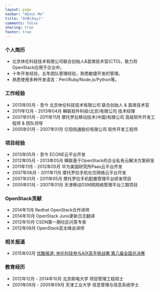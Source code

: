 ```yaml
---
layout: page
navbar: "About Me"
title: "孙琦(Ray)"
comments: false
sharing: true
footer: true
---
```


### 个人简历
* 北京休伦科技技术有限公司联合创始人&首席技术官(CTO)，致力将OpenStack应用于企业中。
* 十年开发经验，五年团队管理经验，熟悉敏捷开发的管理。
* 熟悉使用多种开发语言：Perl/Ruby/Node.js/Python等。

### 工作经验
* 2013年05月 - 至今       北京休伦科技技术有限公司 联合创始人 & 首席技术官
* 2011年12月 - 2013年04月 瞬联软件科技(北京)有限公司 技术经理
* 2007年01月 - 2011年11月 摩托罗拉移动技术(中国)有限公司 高级软件开发工程师 & 团队领导
* 2005年01月 - 2007年01月 亿阳信通股份有限公司 软件开发工程师

### 项目经验
* 2013年05月 - 至今       ECONE云平台开发
* 2012年05月 - 2013年05月 瞬联基于OpenStack的企业私有云解决方案研发
* 2011年11月 - 2012年05月 华为美国研究所Paas云平台开发
* 2007年06月 - 2011年11月 摩托罗拉手机社交网络云平台开发
* 2007年01月 - 2011年05月 摩托罗拉手机配置管理平台研发项目
* 2005年01月 - 2007年01月 天津移动GSM网网络管理平台三期项目

### OpenStack贡献
* 2014年11月 Redhat OpenStack合作讲师
* 2014年10月 OpenStack Juno更新日志翻译
* 2012年10月 CSDN第一期社区问答专家
* 2012年08月 OpenStack亚太峰会讲师

### 相关报道
* 2015年03月 [优酷报道: 休伦科技参与AIX高手挑战赛 第八届全国总决赛](http://v.youku.com/v_show/id_XOTE0ODY0MzYw.html)

### 教育经历
* 2012年12月 - 2014年10月 北京邮电大学 项目管理工程硕士
* 2001年09月 - 2005年09月 天津工业大学 信息管理与信息系统学士
